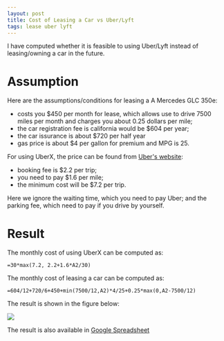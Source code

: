 ```yaml
---
layout: post
title: Cost of Leasing a Car vs Uber/Lyft
tags: lease uber lyft
---
```


I have computed whether it is feasible to using Uber/Lyft instead of leasing/owning a car in the future.

# Assumption

Here are the assumptions/conditions for leasing a A Mercedes GLC 350e:
- costs you $450 per month for lease, which allows use to drive 7500 miles per month and charges you about 0.25 dollars per mile;
- the car registration fee is california would be $604 per year;
- the car issurance is about $720 per half year
- gas price is about $4 per gallon for premium and MPG is 25.

For using UberX, the price can be found from [Uber's website](https://www.uber.com/us/en/price-estimate/):
- booking fee is $2.2 per trip;
- you need to pay $1.6 per mile;
- the minimum cost will be $7.2 per trip.

Here we ignore the waiting time, which you need to pay Uber; and the parking fee, which need to pay if you drive by yourself.

# Result

The monthly cost of using UberX can be computed as:
```
=30*max(7.2, 2.2+1.6*A2/30)
```

The monthly cost of leasing a car can be computed as:
```
=604/12+720/6+450+min(7500/12,A2)*4/25+0.25*max(0,A2-7500/12)
```

The result is shown in the figure below:

![](https://raw.githubusercontent.com/zhangtemplar/zhangtemplar.github.io/master/images/cost%20of%20lease%20vs%20cost%20of%20uber%20based%20on%20miles%20per%20month.png)

The result is also available in [Google Spreadsheet](https://docs.google.com/spreadsheets/d/1R9auTAbowrzxqB9gQoABIapVqrPAUoC-i96FtC4UYxs/edit?usp=sharing)
